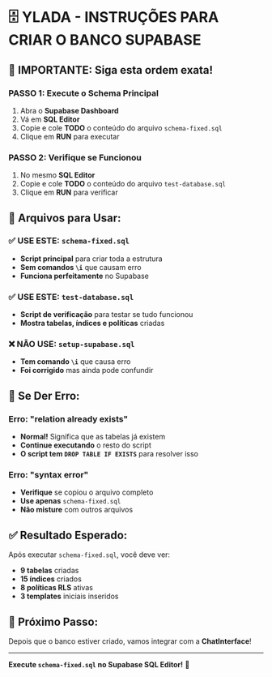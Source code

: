 # 🗄️ YLADA - INSTRUÇÕES PARA CRIAR O BANCO SUPABASE

## 🚨 IMPORTANTE: Siga esta ordem exata!

### **PASSO 1: Execute o Schema Principal**
1. Abra o **Supabase Dashboard**
2. Vá em **SQL Editor**
3. Copie e cole **TODO** o conteúdo do arquivo `schema-fixed.sql`
4. Clique em **RUN** para executar

### **PASSO 2: Verifique se Funcionou**
1. No mesmo **SQL Editor**
2. Copie e cole **TODO** o conteúdo do arquivo `test-database.sql`
3. Clique em **RUN** para verificar

## 📁 Arquivos para Usar:

### ✅ **USE ESTE:** `schema-fixed.sql`
- **Script principal** para criar toda a estrutura
- **Sem comandos `\i`** que causam erro
- **Funciona perfeitamente** no Supabase

### ✅ **USE ESTE:** `test-database.sql`
- **Script de verificação** para testar se tudo funcionou
- **Mostra tabelas, índices e políticas** criadas

### ❌ **NÃO USE:** `setup-supabase.sql`
- **Tem comando `\i`** que causa erro
- **Foi corrigido** mas ainda pode confundir

## 🔧 Se Der Erro:

### **Erro: "relation already exists"**
- **Normal!** Significa que as tabelas já existem
- **Continue executando** o resto do script
- **O script tem `DROP TABLE IF EXISTS`** para resolver isso

### **Erro: "syntax error"**
- **Verifique** se copiou o arquivo completo
- **Use apenas** `schema-fixed.sql`
- **Não misture** com outros arquivos

## ✅ Resultado Esperado:

Após executar `schema-fixed.sql`, você deve ver:
- **9 tabelas** criadas
- **15 índices** criados
- **8 políticas RLS** ativas
- **3 templates** iniciais inseridos

## 🎯 Próximo Passo:

Depois que o banco estiver criado, vamos integrar com a **ChatInterface**!

---

**Execute `schema-fixed.sql` no Supabase SQL Editor!** 🚀
